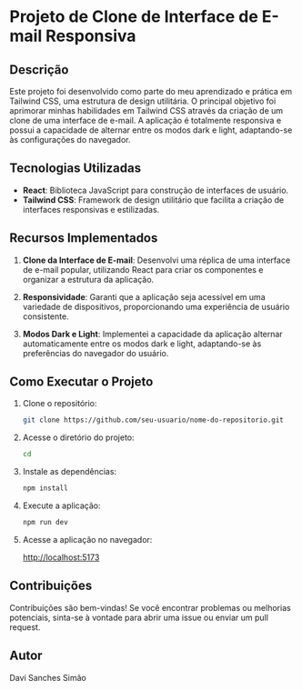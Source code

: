 # Projeto de Clone de Interface de E-mail Responsiva

## Descrição

Este projeto foi desenvolvido como parte do meu aprendizado e prática em Tailwind CSS, uma estrutura de design utilitária. O principal objetivo foi aprimorar minhas habilidades em Tailwind CSS através da criação de um clone de uma interface de e-mail. A aplicação é totalmente responsiva e possui a capacidade de alternar entre os modos dark e light, adaptando-se às configurações do navegador.

## Tecnologias Utilizadas

- **React**: Biblioteca JavaScript para construção de interfaces de usuário.
- **Tailwind CSS**: Framework de design utilitário que facilita a criação de interfaces responsivas e estilizadas.

## Recursos Implementados

1. **Clone da Interface de E-mail**: Desenvolvi uma réplica de uma interface de e-mail popular, utilizando React para criar os componentes e organizar a estrutura da aplicação.

2. **Responsividade**: Garanti que a aplicação seja acessível em uma variedade de dispositivos, proporcionando uma experiência de usuário consistente.

3. **Modos Dark e Light**: Implementei a capacidade da aplicação alternar automaticamente entre os modos dark e light, adaptando-se às preferências do navegador do usuário.

## Como Executar o Projeto

1. Clone o repositório:

   ```bash
   git clone https://github.com/seu-usuario/nome-do-repositorio.git
   ```

2. Acesse o diretório do projeto:

   ```bash
   cd 
   ```

3. Instale as dependências:

   ```bash
   npm install
   ```

4. Execute a aplicação:

   ```bash
   npm run dev
   ```

5. Acesse a aplicação no navegador:

   [http://localhost:5173](http://localhost:5173)

## Contribuições

Contribuições são bem-vindas! Se você encontrar problemas ou melhorias potenciais, sinta-se à vontade para abrir uma issue ou enviar um pull request.

## Autor

Davi Sanches Simão
